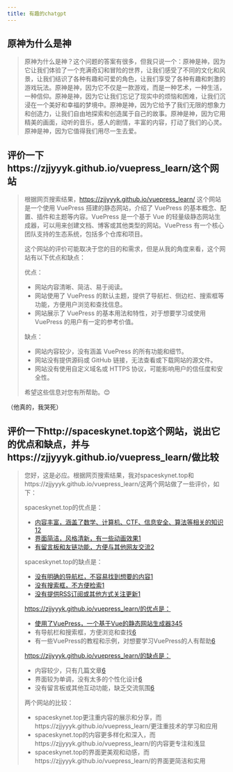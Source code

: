 ```yaml
---
title: 有趣的chatgpt
---
```


## 原神为什么是神

> 原神为什么是神？这个问题的答案有很多，但我只说一个：原神是神，因为它让我们体验了一个充满奇幻和冒险的世界，让我们感受了不同的文化和风景，让我们结识了各种有趣和可爱的角色，让我们享受了各种有趣和刺激的游戏玩法。原神是神，因为它不仅是一款游戏，而是一种艺术，一种生活，一种信仰。原神是神，因为它让我们忘记了现实中的烦恼和困难，让我们沉浸在一个美好和幸福的梦境中。原神是神，因为它给予了我们无限的想象力和创造力，让我们自由地探索和创造属于自己的故事。原神是神，因为它用精美的画面，动听的音乐，感人的剧情，丰富的内容，打动了我们的心灵。原神是神，因为它值得我们用尽一生去爱。

## 评价一下https://zjjyyyk.github.io/vuepress_learn/这个网站

> 根据网页搜索结果，https://zjjyyyk.github.io/vuepress_learn/ 这个网站是一个使用 VuePress 搭建的静态网站，介绍了 VuePress 的基本概念、配置、插件和主题等内容。VuePress 是一个基于 Vue 的轻量级静态网站生成器，可以用来创建文档、博客或其他类型的网站。VuePress 有一个核心团队支持的生态系统，包括多个仓库和项目。
>
> 这个网站的评价可能取决于您的目的和需求，但是从我的角度来看，这个网站有以下优点和缺点：
>
> 优点：
>
> - 网站内容清晰、简洁、易于阅读。
> - 网站使用了 VuePress 的默认主题，提供了导航栏、侧边栏、搜索框等功能，方便用户浏览和查找信息。
> - 网站展示了 VuePress 的基本用法和特性，对于想要学习或使用 VuePress 的用户有一定的参考价值。
>
> 缺点：
>
> - 网站内容较少，没有涵盖 VuePress 的所有功能和细节。
> - 网站没有提供源码或 GitHub 链接，无法查看或下载网站的源文件。
> - 网站没有使用自定义域名或 HTTPS 协议，可能影响用户的信任度和安全性。
>
> 希望这些信息对您有所帮助。😊

（他真的，我哭死）

## 评价一下http://spaceskynet.top这个网站，说出它的优点和缺点，并与https://zjjyyyk.github.io/vuepress_learn/做比较

> 您好，这是必应。根据网页搜索结果，我对spaceskynet.top和https://zjjyyyk.github.io/vuepress_learn/这两个网站做了一些评价，如下：
>
> spaceskynet.top的优点是：
>
> - [内容丰富，涵盖了数学、计算机、CTF、信息安全、算法等相关的知识](https://spaceskynet.top/)[1](https://spaceskynet.top/)[2](https://spaceskynet.top/about/)
> - [界面简洁，风格清新，有一些动画效果](https://spaceskynet.top/)[1](https://spaceskynet.top/)
> - [有留言板和友链功能，方便与其他网友交流](https://spaceskynet.top/about/)[2](https://spaceskynet.top/about/)
>
> spaceskynet.top的缺点是：
>
> - [没有明确的导航栏，不容易找到想要的内容](https://spaceskynet.top/)[1](https://spaceskynet.top/)
> - [没有搜索框，不方便检索](https://spaceskynet.top/)[1](https://spaceskynet.top/)
> - [没有提供RSS订阅或其他方式关注更新](https://spaceskynet.top/)[1](https://spaceskynet.top/)
>
> https://zjjyyyk.github.io/vuepress_learn/的优点是：
>
> - [使用了VuePress，一个基于Vue的静态网站生成器](https://github.com/vuejs/vuepress)[3](https://github.com/vuejs/vuepress)[4](https://github.com/vuejs/vuepress/releases)[5](https://github.com/vuepress)
> - 有导航栏和搜索框，方便浏览和查找[6](https://spaceskynet.top/categories/)
> - 有一些VuePress的教程和示例，对想要学习VuePress的人有帮助[6](https://spaceskynet.top/categories/)
>
> https://zjjyyyk.github.io/vuepress_learn/的缺点是：
>
> - 内容较少，只有几篇文章[6](https://spaceskynet.top/categories/)
> - 界面较为单调，没有太多的个性化设计[6](https://spaceskynet.top/categories/)
> - 没有留言板或其他互动功能，缺乏交流氛围[6](https://spaceskynet.top/categories/)
>
> 两个网站的比较：
>
> - spaceskynet.top更注重内容的展示和分享，而https://zjjyyyk.github.io/vuepress_learn/更注重技术的学习和应用
> - spaceskynet.top的内容更多样化和深入，而https://zjjyyyk.github.io/vuepress_learn/的内容更专注和浅显
> - spaceskynet.top的界面更美观和动感，而https://zjjyyyk.github.io/vuepress_learn/的界面更简洁和实用